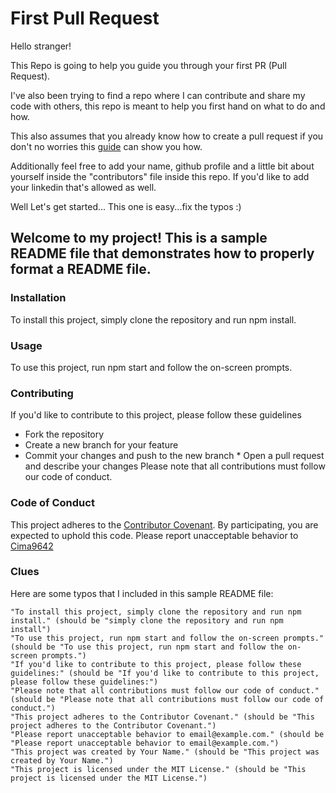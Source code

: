 # First Pull Request
Hello stranger!

This Repo is going to help you guide you through your first PR (Pull Request).

I've also been trying to find a repo where I can contribute and share my code with others, this repo is meant to help you first hand on what to do and how. 

This also assumes that you already know how to create a pull request if you don't no worries this [guide](https://docs.github.com/en/pull-requests/collaborating-with-pull-requests/proposing-changes-to-your-work-with-pull-requests/creating-a-pull-request) can show you how.

Additionally feel free to add your name, github profile and a little bit about yourself inside the "contributors" file inside this repo. If you'd like to add your linkedin that's allowed as well.

Well Let's get started... This one is easy...fix the typos :)

## Welcome to my project! This is a sample README file that demonstrates how to properly format a README file.

### Installation
To install this project, simply clone the repository and run npm install.

### Usage 

To use this project, run npm start and follow the on-screen prompts.

### Contributing
If you'd like to contribute to this project, please follow these guidelines
*   Fork the repository
*   Create a new branch for your feature 
*  Commit your changes and push to the new branch  * Open a pull request and describe your changes
Please note that all contributions must follow our code of conduct.

### Code of Conduct
This project adheres to the [Contributor Covenant](https://www.contributor-covenant.org/). By participating, you are expected to uphold this code. Please report unacceptable behavior to [Cima9642](mailto:carlosfxv@gmail.com)

### Clues
Here are some typos that I included in this sample README file:

    "To install this project, simply clone the repository and run npm install." (should be "simply clone the repository and run npm install")
    "To use this project, run npm start and follow the on-screen prompts." (should be "To use this project, run npm start and follow the on-screen prompts.")
    "If you'd like to contribute to this project, please follow these guidelines:" (should be "If you'd like to contribute to this project, please follow these guidelines:")
    "Please note that all contributions must follow our code of conduct." (should be "Please note that all contributions must follow our code of conduct.")
    "This project adheres to the Contributor Covenant." (should be "This project adheres to the Contributor Covenant.")
    "Please report unacceptable behavior to email@example.com." (should be "Please report unacceptable behavior to email@example.com.")
    "This project was created by Your Name." (should be "This project was created by Your Name.")
    "This project is licensed under the MIT License." (should be "This project is licensed under the MIT License.")